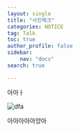 ```yaml
---
layout: single
title: "사진체크"
categories: NOTICE
tag: Talk
toc: true
author_profile: false
sidebar:
    nav: "docs"
search: true

---
```






아아ㅏ



![dfa](https://github.com/Heo-jaehyeon/Heo-jaehyeon.github.io/edit/master/assets/images/dfa.png)



아아아아아앙아
